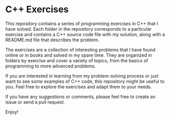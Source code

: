 # C++ Exercises

This repository contains a series of programming exercises in C++ that I have solved. Each folder in the repository corresponds to a particular exercise and contains a C++ source code file with my solution, along with a README.md file that describes the problem.

The exercises are a collection of interesting problems that I have found online or in books and solved in my spare time. They are organized in folders by exercise and cover a variety of topics, from the basics of programming to more advanced problems.

If you are interested in learning from my problem-solving process or just want to see some examples of C++ code, this repository might be useful to you. Feel free to explore the exercises and adapt them to your needs.

If you have any suggestions or comments, please feel free to create an issue or send a pull request.

Enjoy!
